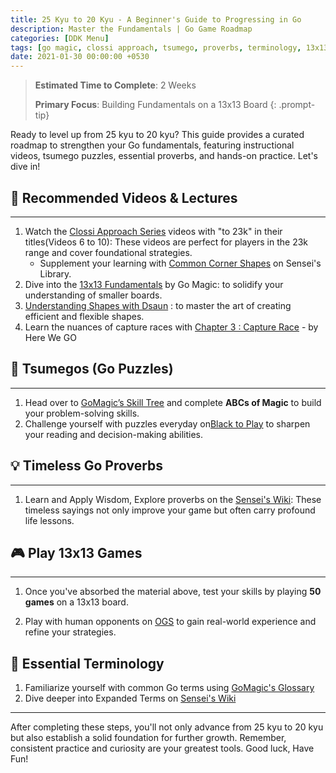 ```yaml
---
title: 25 Kyu to 20 Kyu - A Beginner's Guide to Progressing in Go
description: Master the Fundamentals | Go Game Roadmap
categories: [DDK Menu]
tags: [go magic, clossi approach, tsumego, proverbs, terminology, 13x13]
date: 2021-01-30 00:00:00 +0530
---
```


> **Estimated Time to Complete**: 2 Weeks 
>
> **Primary Focus**: Building Fundamentals on a 13x13 Board 
{: .prompt-tip}

Ready to level up from 25 kyu to 20 kyu? This guide provides a curated roadmap to strengthen your Go fundamentals, featuring instructional videos, tsumego puzzles, essential proverbs, and hands-on practice. Let's dive in!

## 🎥 Recommended Videos & Lectures

---

1. Watch the <a href="https://youtube.com/playlist?list=PL5mVjO5OFYSymMy2Mixl7E5vpwFDO_0B4&si=C_V23Nfre_AJsK2M" target="_blank" rel="nofollow noopener noreferrer">Clossi Approach Series</a> videos with "to 23k" in their titles(Videos 6 to 10): These videos are perfect for players in the 23k range and cover foundational strategies.
   - Supplement your learning with <a href="https://senseis.xmp.net/?CommonCornerShapes" target="_blank" rel="nofollow noopener noreferrer">Common Corner Shapes</a> on Sensei's Library.
2. Dive into the <a href="https://youtube.com/playlist?list=PL4DLlaT_bvDHS0Tg5lc5Qd5-aP_AMKGm2&si=N20-uaLpEdMhcMYx" target="_blank" rel="nofollow noopener noreferrer">13x13 Fundamentals</a> by Go Magic: to solidify your understanding of smaller boards.
3. <a href="https://youtu.be/JKBh8FGK9bU?si=Fr9eXsnyngoaAWt7" target="_blank" rel="nofollow noopener noreferrer">Understanding Shapes with Dsaun</a> : to master the art of creating efficient and flexible shapes.
4. Learn the nuances of capture races with <a href="https://youtube.com/playlist?list=PLsIslX1eRChLUDyINSWnRPNLKwd_9AD37&si=sb04zIBAKVSgz6sw" target="_blank" rel="nofollow noopener noreferrer">Chapter 3 : Capture Race</a> - by Here We GO

## 🧩 Tsumegos (Go Puzzles) 

---

1. Head over to <a href="https://gomagic.org/go-problems/" target="_blank" rel="nofollow noopener noreferrer">GoMagic’s Skill Tree</a> and complete **ABCs of Magic** to build your problem-solving skills.
2. Challenge yourself with puzzles everyday on<a href="https://blacktoplay.com" target="_blank" rel="nofollow noopener noreferrer">Black to Play</a> to sharpen your reading and decision-making abilities.

## 💡 Timeless Go Proverbs  

---

1. Learn and Apply Wisdom, Explore proverbs on the <a href="https://senseis.xmp.net/?GoProverbs"> Sensei's Wiki</a>: These timeless sayings not only improve your game but often carry profound life lessons.

## 🎮 Play 13x13 Games  

---

1. Once you've absorbed the material above, test your skills by playing **50 games** on a 13x13 board. 

2. Play with human opponents on <a href="https://online-go.com/" target="_blank" rel="nofollow noopener noreferrer">OGS</a> to gain real-world experience and refine your strategies.

## 📖 Essential Terminology 

1. Familiarize yourself with common Go terms using <a href="https://gomagic.org/glossary-of-go-terms/" target="_blank" rel="nofollow noopener noreferrer">GoMagic's Glossary</a> 
2. Dive deeper into Expanded Terms on <a href="https://senseis.xmp.net/?GoTerms" target="_blank" rel="nofollow noopener noreferrer">Sensei's Wiki</a>

---

After completing these steps, you'll not only advance from 25 kyu to 20 kyu but also establish a solid foundation for further growth. Remember, consistent practice and curiosity are your greatest tools. 
Good luck, Have Fun!